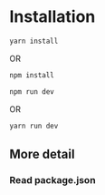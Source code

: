 # Installation

```bash
yarn install
```

OR

```bash
npm install
```

```bash
npm run dev
```

OR

```bash
yarn run dev
```

## More detail
### Read package.json